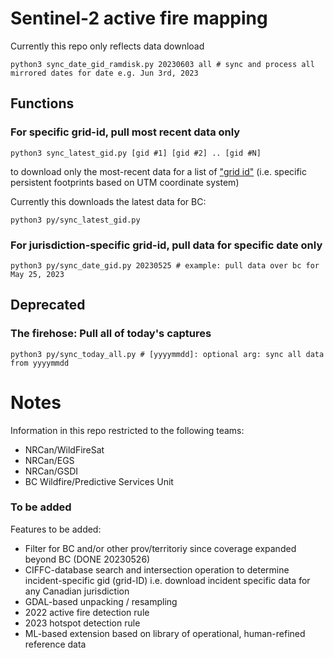 # Sentinel-2 active fire mapping
Currently this repo only reflects data download 
```
python3 sync_date_gid_ramdisk.py 20230603 all # sync and process all mirrored dates for date e.g. Jun 3rd, 2023
```
## Functions
### For specific grid-id, pull most recent data only
```
python3 sync_latest_gid.py [gid #1] [gid #2] .. [gid #N]
```
to download only the most-recent data for a list of ["grid id"](https://eatlas.org.au/data/uuid/f7468d15-12be-4e3f-a246-b2882a324f59) (i.e. specific persistent footprints based on UTM coordinate system)

Currently this downloads the latest data for BC:
```
python3 py/sync_latest_gid.py
```

### For jurisdiction-specific grid-id, pull data for specific date only
```
python3 py/sync_date_gid.py 20230525 # example: pull data over bc for May 25, 2023
```

## Deprecated
### The firehose: Pull all of today's captures
```
python3 py/sync_today_all.py # [yyyymmdd]: optional arg: sync all data from yyyymmdd
```
# Notes
Information in this repo restricted to the following teams:
* NRCan/WildFireSat
* NRCan/EGS
* NRCan/GSDI
* BC Wildfire/Predictive Services Unit 

### To be added
Features to be added:
* Filter for BC and/or other prov/territoriy since coverage expanded beyond BC (DONE 20230526)
* CIFFC-database search and intersection operation to determine incident-specific gid (grid-ID) i.e. download incident specific data for any Canadian jurisdiction
* GDAL-based unpacking / resampling
* 2022 active fire detection rule
* 2023 hotspot detection rule
* ML-based extension based on library of operational, human-refined reference data
